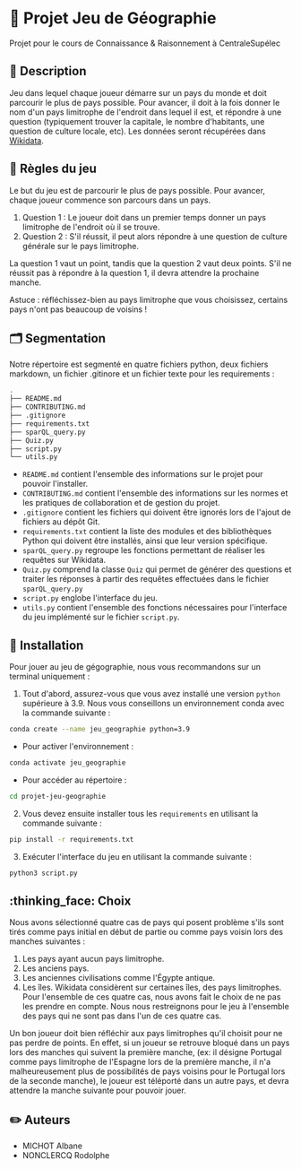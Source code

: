 # :space_invader: Projet Jeu de Géographie
Projet pour le cours de Connaissance & Raisonnement à CentraleSupélec


## :page_facing_up: Description
Jeu dans lequel chaque joueur démarre sur un pays du monde et doit parcourir le plus de pays possible. Pour avancer, il doit à la fois donner le nom d'un pays limitrophe de l'endroit dans lequel il est, et répondre à une question (typiquement trouver la capitale, le nombre d'habitants, une question de culture locale, etc). Les données seront récupérées dans [Wikidata](https://www.wikidata.org/wiki/Wikidata:WikiProject_Countries).

## :vertical_traffic_light: Règles du jeu
Le but du jeu est de parcourir le plus de pays possible. Pour avancer, chaque joueur commence son parcours dans un pays.

1. Question 1 : Le joueur doit dans un premier temps donner un pays limitrophe de l'endroit où il se trouve.
2. Question 2 : S'il réussit, il peut alors répondre à une question de culture générale sur le pays limitrophe.

La question 1 vaut un point, tandis que la question 2 vaut deux points. S'il ne réussit pas à répondre à la question 1, il devra attendre la prochaine manche.

Astuce : réfléchissez-bien au pays limitrophe que vous choisissez, certains pays n'ont pas beaucoup de voisins !

## :card_index_dividers: Segmentation
Notre répertoire est segmenté en quatre fichiers python, deux fichiers markdown, un fichier .gitinore et un fichier texte pour les requirements :

```bash 
.
├── README.md
├── CONTRIBUTING.md
├── .gitignore
├── requirements.txt 
├── sparQL_query.py
├── Quiz.py
├── script.py 
└── utils.py
```

- ``README.md`` contient l'ensemble des informations sur le projet pour pouvoir l'installer.
- ``CONTRIBUTING.md`` contient l'ensemble des informations sur les normes et les pratiques de collaboration et de gestion du projet.
- ``.gitignore`` contient les fichiers qui doivent être ignorés lors de l'ajout de fichiers au dépôt Git.
- ``requirements.txt`` contient la liste des modules et des bibliothèques Python qui doivent être installés, ainsi que leur version spécifique.
- ``sparQL_query.py`` regroupe les fonctions permettant de réaliser les requêtes sur Wikidata.
- ``Quiz.py`` comprend la classe ``Quiz`` qui permet de générer des questions et traiter les réponses à partir des requêtes effectuées dans le fichier ``sparQL_query.py``
- ``script.py`` englobe l'interface du jeu.
- ``utils.py`` contient l'ensemble des fonctions nécessaires pour l'interface du jeu implémenté sur le fichier ``script.py``.

## :wrench: Installation
Pour jouer au jeu de gégographie, nous vous recommandons sur un terminal uniquement :

1. Tout d'abord, assurez-vous que vous avez installé une version `python` supérieure à 3.9. Nous vous conseillons un environnement conda avec la commande suivante : 
```bash
conda create --name jeu_geographie python=3.9
```
- Pour activer l'environnement :
```bash
conda activate jeu_geographie
```
- Pour accéder au répertoire : 
```bash
cd projet-jeu-geographie
```

2. Vous devez ensuite installer tous les `requirements` en utilisant la commande suivante :
```bash
pip install -r requirements.txt
```

3. Exécuter l'interface du jeu en utilisant la commande suivante :
```bash
python3 script.py
```

## :thinking_face: Choix
Nous avons sélectionné quatre cas de pays qui posent problème s'ils sont tirés comme pays initial en début de partie ou comme pays voisin lors des manches suivantes :
1. Les pays ayant aucun pays limitrophe. 
2. Les anciens pays.
3. Les anciennes civilisations comme l'Égypte antique.
4. Les îles. Wikidata considèrent sur certaines îles, des pays limitrophes. 
Pour l'ensemble de ces quatre cas, nous avons fait le choix de ne pas les prendre en compte. Nous nous restreignons pour le jeu à l'ensemble des pays qui ne sont pas dans l'un de ces quatre cas.
 
Un bon joueur doit bien réfléchir aux pays limitrophes qu'il choisit pour ne pas perdre de points. En effet, si un joueur se retrouve bloqué dans un pays lors des manches qui suivent la première manche, (ex: il désigne Portugal comme pays limitrophe de l'Espagne lors de la première manche, il n'a malheureusement plus de possibilités de pays voisins pour le Portugal lors de la seconde manche), le joueur est téléporté dans un autre pays, et devra attendre la manche suivante pour pouvoir jouer.

## :pencil2: Auteurs
- MICHOT Albane
- NONCLERCQ Rodolphe


